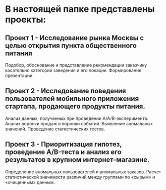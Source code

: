 # В настоящей папке представлены проекты:

## Проект 1 - Исследование рынка Москвы с целью открытия пункта общественного питания
Подобор, обоснование и представление рекомендации заказчику касательно категории заведения и его локации. Формирование презентации.
## Проект 2 - Исследование поведения пользователей мобильного приложения стартапа, продающего продукты питания. 
Анализ данных, полученных при проведении A/A/B-эксперимента. Анализ воронки продаж и воронки событий. Выявление аномальных значений. Проведение статистических тестов.
## Проект 3 - Приоритизация гипотез, проведение A/B-теста и анализ его результатов в крупном интернет-магазине. 
Определение аномальных пользователей и аномальных заказов. Расчет статистической значимости различий между группами по «сырым» и «очищенным» данным.
